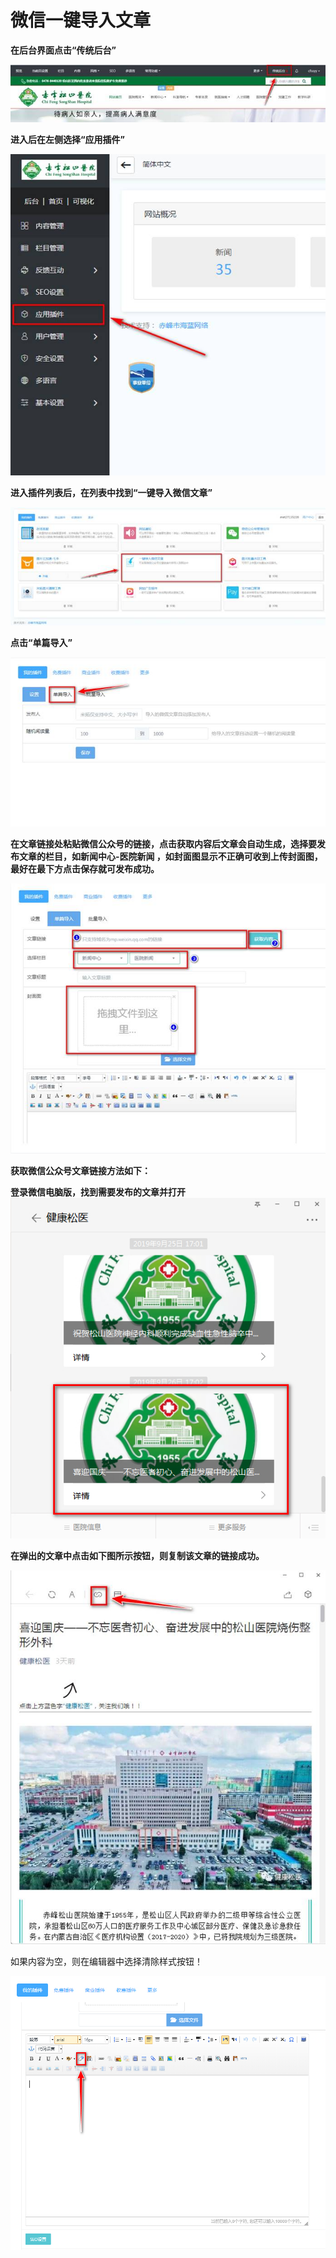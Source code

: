 # 微信一键导入文章

**在后台界面点击“传统后台”**

**![img](assets/clip_image002.jpg)**

**进入后在左侧选择“应用插件”**

**![img](assets/clip_image002-1577690438742.jpg)**

**进入插件列表后，在列表中找到“一键导入微信文章”**

**![img](assets/clip_image004.jpg)**

**点击“单篇导入”**

**![img](assets/clip_image006.jpg)**

**在文章链接处粘贴微信公众号的链接，点击获取内容后文章会自动生成，选择要发布文章的栏目，如新闻中心-医院新闻 ，如封面图显示不正确可收到上传封面图，最好在最下方点击保存就可发布成功。**

**![img](assets/clip_image008.jpg)**

**获取微信公众号文章链接方法如下：**

**登录微信电脑版，找到需要发布的文章并打开![img](assets/clip_image009.jpg)**

**在弹出的文章中点击如下图所示按钮，则复制该文章的链接成功。**

**![img](assets/clip_image011.jpg)**



如果内容为空，则在编辑器中选择清除样式按钮！

 ![](assets/2019-12-30_00014.jpg)